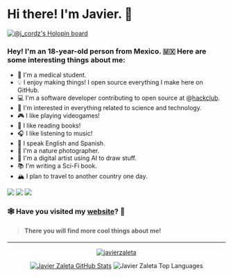 # Hi there! I'm Javier. 👋

[![@j_cordz's Holopin board](https://holopin.me/j_cordz)](https://holopin.io/@j_cordz)

### Hey! I'm an 18-year-old person from Mexico. 🇲🇽 Here are some interesting things about me:
- 🔬 I'm a medical student. 
- 💡 I enjoy making things! I open source everything I make here on GitHub.
- 💻 I'm a software developer contributing to open source at @[hackclub](https://github.com/hackclub).
- 🔭 I'm interested in everything related to science and technology.
- 🎮 I like playing videogames!
- 📕 I like reading books!
- 🎧 I like listening to music!
- 📣 I speak English and Spanish.
- 📸 I'm a nature photographer.
- 🤖 I'm a digital artist using AI to draw stuff.
- 📚 I'm writing a Sci-Fi book. 
- 🏔️ I plan to travel to another country one day.
 
<!--
**javierzaleta/javierzaleta** is a ✨ _special_ ✨ repository because its `README.md` (this file) appears on your GitHub profile.

Here are some ideas to get you started:

- 🔭 I’m currently working on ...
- 🌱 I’m currently learning ...
- 👯 I’m looking to collaborate on ...
- 🤔 I’m looking for help with ...
- 💬 Ask me about ...
- 📫 How to reach me: ...
- 😄 Pronouns: ...
- ⚡ Fun fact: ...
-->

![](https://komarev.com/ghpvc/?username=javierzaleta)
![](https://img.shields.io/github/followers/javierzaleta?style=social)
<a href="https://scrapbook.hackclub.com/javierzaleta"><img src="https://img.shields.io/badge/Scrapbook-%23EC3750.svg?&style=flat&logo=hack-club&logoColor=white"></a>

### 🕸 Have you visited my [website](https://javierzaleta.vercel.app/)? 👀
> #### There you will find more cool things about me! 

---

<p align="center"><a href="https://github.com/ryo-ma/github-profile-trophy">
  <img src="https://github-profile-trophy.vercel.app/?username=javierzaleta&theme=gruvbox&column=8&margin-w=10&no-frame=true" alt="javierzaleta"/></a>
</p>

<p align="center"><a href="https://github.com/anuraghazra/github-readme-stats">
  <img src="https://github-readme-stats.vercel.app/api?username=javierzaleta&show_icons=true&hide_border=true&theme=onedark" alt="Javier Zaleta GitHub Stats"/></a>
  <img src="https://github-readme-stats.vercel.app/api/top-langs/?username=javierzaleta&hide_border=true&theme=onedark" alt="Javier Zaleta Top Languages"/></a>
</p>
